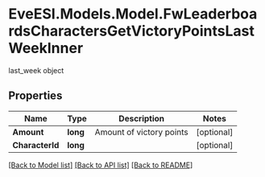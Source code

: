 # EveESI.Models.Model.FwLeaderboardsCharactersGetVictoryPointsLastWeekInner
last_week object

## Properties

Name | Type | Description | Notes
------------ | ------------- | ------------- | -------------
**Amount** | **long** | Amount of victory points | [optional] 
**CharacterId** | **long** |  | [optional] 

[[Back to Model list]](../README.md#documentation-for-models) [[Back to API list]](../README.md#documentation-for-api-endpoints) [[Back to README]](../README.md)

